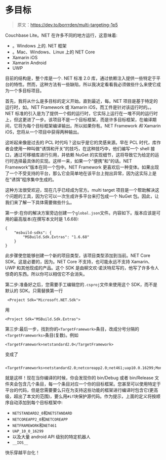 # 多目标

> 原文：<https://dev.to/borrrden/multi-targeting-1p5>

Couchbase Lite。NET 在许多不同的地方运行，这意味着:

*   。Windows 上的. NET 框架
*   。Mac、Windows、Linux 上的 NET Core
*   Xamarin iOS
*   Xamarin Android
*   UWP

目前的结构是，整个库是一个. NET 标准 2.0 库，通过依赖注入提供一些特定于平台的特性。然而，这种方法有一些缺陷，所以我决定看看我必须做些什么来使它成为一个多目标项目。

首先，我将从什么是多目标的定义开始。直到最近，每。NET 项目是基于特定的运行时，如。NET Framework 或 Xamarin iOS，而工件是针对该运行时的。。NET 标准的引入是为了提供一个假的运行时，它实际上运行在一堆不同的运行时上，但这更进了一步。该项目不是一个目标框架，而是许多目标框架，在编译期间，它将为每个目标框架编译输出。所以如果你有。NET Framework *和* Xamarin iOS，您将从一个项目中获得两种输出。

这听起来像是过去的 PCL 时代吗？这似乎是它的灵感来源。早在 PCL 时代，库作者会使用一种叫做“诱饵和开关”的技巧，在这种技巧中，他们编写一个 shell 接口，通过可移植库进行引用，并依赖 NuGet 的实现细节，这将导致它为给定的运行时选择最具体的实现。这样一来，如果一个“便携”和“的话。NET Framework”版本在同一个包中。NET Framework 更喜欢后一种变体。如果出现了一个不受支持的平台，那么它会简单地在该平台上抛出异常，因为这实际上是在“诱饵”程序集中生成的。

这种方法很受欢迎，现在几乎已经成为官方。multi target 项目是一个帮助解决这个问题的工具，因为它可以一次生成许多平台来打包成一个 NuGet 包。因此，让我们来了解一下具体需要做些什么。

第一步:在你的解决方案旁边创建一个`global.json`文件。内容如下。版本应该是可用的最高版本(在撰写本文时是 1.6.68):

```
{
    "msbuild-sdks": {
        "MSBuild.Sdk.Extras": "1.6.68"
    }
} 
```

此步骤使您能够创建一个新的项目类型，该项目类型添加到当前。NET Core SDK。这是必要的，因为。NET Core 不支持，也可能永远不支持 Xamarin、UWP 和其他现成的产品。这个 SDK 是由柳文欢·诺沃特尼写的，他写了许多令人惊奇的东西。所以你可以相信它不会消失。

第二步:准备好之后，您需要手工编辑您的`.csproj`文件来使用这个 SDK，而不是默认的 SDK。只需替换第一行

```
 <Project Sdk="Microsoft.NET.Sdk"> 
```

用

```
<Project Sdk="MSBuild.Sdk.Extras"> 
```

第三步:最后一步，找到你的`<TargetFramework>`条目，改成分号分隔的`<TargetFrameworks>`条目(复数)。例如

```
<TargetFramework>netstandard2.0</TargetFramework> 
```

变成了

```
 <TargetFrameworks>netstandard2.0;netcoreapp2.0;net461;uap10.0.16299;MonoAndroid80;Xamarin.iOS10</TargetFrameworks> 
```

就是这样！现在当你编译的时候，你会发现你的 bin/Debug 或者 bin/Release 文件夹会包含几个条目，每一个条目对应一个你的目标框架。您甚至可以使用特定于平台的代码，但是您需要要么只在为支持这些功能的框架进行编译时包含它(更高级，超出了本文的范围)，要么用`#if`块保护源代码。作为提示，上面的定义将按顺序自动添加到每个目标框架中:

*   `NETSTANDARD2_0`和`NETSTANDARD`
*   `NETCOREAPP2_0`和`NETCOREAPP`
*   `NETFRAMEWORK`和`NET461`
*   `UAP_10_0_16299`
*   以及大量 android API 级别的特定机器人
*   `__IOS__`

快乐穿越平台化！